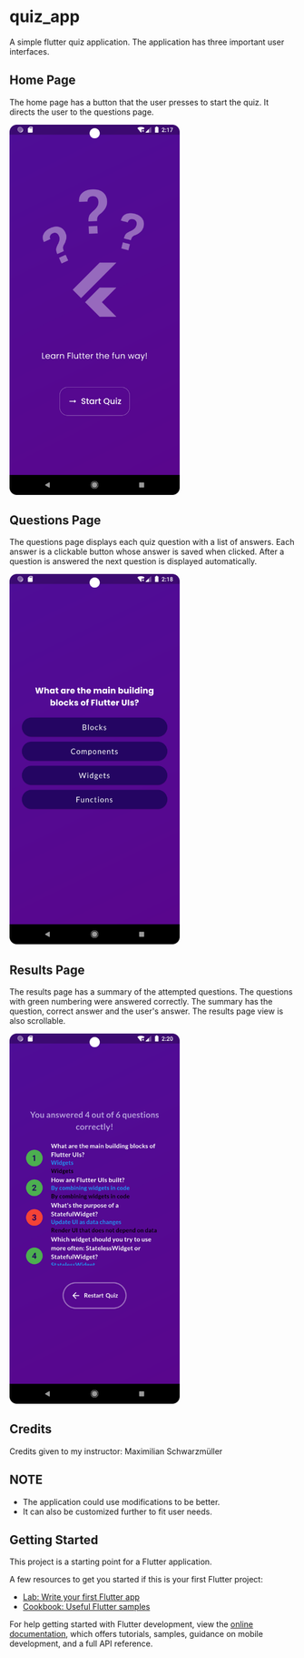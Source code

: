 # quiz_app

A simple flutter quiz application.
The application has three important user interfaces.

## Home Page
<p>
The home page has a button that the user presses to start the quiz.
It directs the user to the questions page.
</p>

<img alt="home-page.png" height="auto" src="assets%2Fimages%2Fhome-page.png" width="300"/>

## Questions Page
<p>
The questions page displays each quiz question with a list of answers.
Each answer is a clickable button whose answer is saved when clicked.
After a question is answered the next question is displayed automatically.
</p>

<img alt="question-page.png" height="auto" src="assets%2Fimages%2Fquestion-page.png" width="300"/>

## Results Page
<p>
The results page has a summary of the attempted questions.
The questions with green numbering were answered correctly.
The summary has the question, correct answer and the user's answer.
The results page view is also scrollable.
</p>

<img alt="results-page.png" height="auto" src="assets%2Fimages%2Fresults-page.png" width="300"/>

## Credits
Credits given to my instructor: Maximilian Schwarzmüller

## NOTE
* The application could use modifications to be better.
* It can also be customized further to fit user needs.

## Getting Started

This project is a starting point for a Flutter application.

A few resources to get you started if this is your first Flutter project:

- [Lab: Write your first Flutter app](https://docs.flutter.dev/get-started/codelab)
- [Cookbook: Useful Flutter samples](https://docs.flutter.dev/cookbook)

For help getting started with Flutter development, view the
[online documentation](https://docs.flutter.dev/), which offers tutorials,
samples, guidance on mobile development, and a full API reference.
